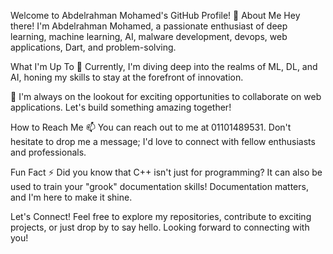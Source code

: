 Welcome to Abdelrahman Mohamed's GitHub Profile! 🚀
About Me
Hey there! I'm Abdelrahman Mohamed, a passionate enthusiast of deep learning, machine learning, AI, malware development, devops, web applications, Dart, and problem-solving.

What I'm Up To
🌱 Currently, I'm diving deep into the realms of ML, DL, and AI, honing my skills to stay at the forefront of innovation.

🔭 I'm always on the lookout for exciting opportunities to collaborate on web applications. Let's build something amazing together!

How to Reach Me
📫 You can reach out to me at 01101489531. Don't hesitate to drop me a message; I'd love to connect with fellow enthusiasts and professionals.

Fun Fact
⚡ Did you know that C++ isn't just for programming? It can also be used to train your "grook" documentation skills! Documentation matters, and I'm here to make it shine.

Let's Connect!
Feel free to explore my repositories, contribute to exciting projects, or just drop by to say hello. Looking forward to connecting with you!
